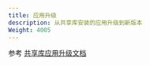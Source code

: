 ```yaml
---
title: 应用升级
description: 从共享库安装的应用升级到新版本
Weight: 4005
---
```


参考 [共享库应用升级文档](/docs/enterprise-manager/enterprise/appcenter/share-app-market/)